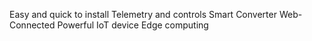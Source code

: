 Easy and quick to install
Telemetry and controls
Smart Converter
Web-Connected
Powerful IoT device
Edge computing
